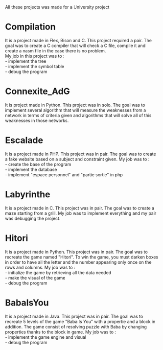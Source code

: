All these projects was made for a University project

# Compilation
It is a project made in Flex, Bison and C. This project required a pair.
The goal was to create a C compiler that will check a C file, compile it and create a nasm file in the case
there is no problem.<br>
My job in this project was to :<br> - implement the tree <br>
                                - implement the symbol table <br>
                                - debug the program <br>

# Connexite_AdG
It is project made in Python. This project was in solo.
The goal was to implement several algorithm that will measure the weaknesses from a network in terms of criteria given
and algorithms that will solve all of this weaknesses in those networks.

# Escalade
It is a project made in PHP. This project was in pair.
The goal was to create a fake website based on a subject and constraint given.
My job was to : <br> - create the base of the program <br>
                     - implement the database <br>
                     - implement "espace personnel" and "partie sortie" in php <br>

# Labyrinthe
It is a project made in C. This project was in pair.
The goal was to create a maze starting from a grill.
My job was to implement everything and my pair was debugging the project.

# Hitori
It is a project made in Python. This project was in pair.
The goal was to recreate the game named "Hitori". To win the game, you must darken boxes in order to have all the letter and the number appearing only once on the rows and columns.
My job was to : <br> - initialize the game by retrieving all the data needed<br>
                     - make the visual of the game<br>
                     - debug the program

# BabaIsYou
It is a project made in Java. This project was in pair.
The goal was to recreate 5 levels of the game "Baba Is You" with a propertie and a block in addition. The game consist of resolving puzzle with Baba by changing properties thanks to the block in game.
My job was to : <br> - implement the game engine and visual<br>
                     - debug the program
